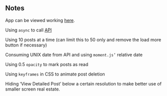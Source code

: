 ## Notes

App can be viewed working [here](https://eager-elion-34412e.netlify.app/).

Using `async` to call [API](https://www.reddit.com/top.json)

Using 10 posts at a time (can limit this to 50 only and remove the load more button if necessary)

Consuming UNIX date from API and using `moment.js’` relative date

Using 0.5 `opacity` to mark posts as read

Using `keyframes` in CSS to animate post deletion

Hiding ‘View Detailed Post’ below a certain resolution to make better use of smaller screen real estate.


